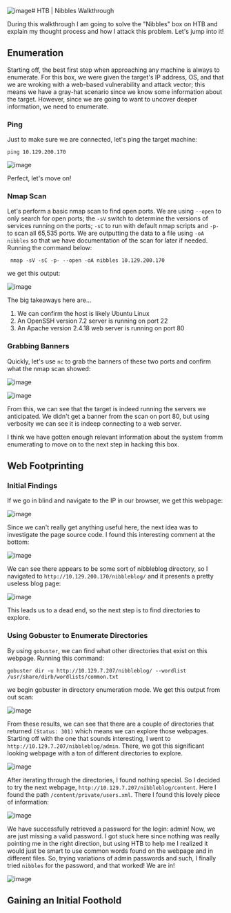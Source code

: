 ![image](https://github.com/user-attachments/assets/ad4f8218-7426-4dce-b5e6-35625e7f5c8c)# HTB | Nibbles Walkthrough

During this walkthrough I am going to solve the "Nibbles" box on HTB and explain my thought process and how I attack this problem. Let's jump into it! 

## Enumeration
Starting off, the best first step when approaching any machine is always to enumerate. For this box, we were given the target's IP address, OS, and that we are wroking with a web-based vulnerability and attack vector; this means we have a gray-hat scenario since we know some information about the target. However, since we are going to want to uncover deeper information, we need to enumerate.

### Ping
Just to make sure we are connected, let's ping the target machine:

```ping 10.129.200.170```

![image](https://github.com/user-attachments/assets/f0131a47-585e-4ebb-b724-ec15f52e9f36)

Perfect, let's move on!


### Nmap Scan
Let's perform a basic nmap scan to find open ports. We are using ```--open``` to only search for open ports; the ```-sV``` switch to determine the versions of services running on the ports; ```-sC``` to run with default nmap scripts and ```-p-``` to scan all 65,535 ports. We are outputting the data to a file using ```-oA nibbles``` so that we have documentation of the scan for later if needed. Running the command below:

``` nmap -sV -sC -p- --open -oA nibbles 10.129.200.170```

we get this output: 

![image](https://github.com/user-attachments/assets/68370b9a-9d48-4163-9c35-479639b72d6f)

The big takeaways here are...
1. We can confirm the host is likely Ubuntu Linux
2. An OpenSSH version 7.2 server is running on port 22
3. An Apache version 2.4.18 web server is running on port 80

### Grabbing Banners
Quickly, let's use ```nc``` to grab the banners of these two ports and confirm what the nmap scan showed:

![image](https://github.com/user-attachments/assets/ca5ea3d9-d421-4fa6-a860-0a51b4ecd03b)

![image](https://github.com/user-attachments/assets/6b2a9aae-1f4b-4020-8189-bf8870a0ad0a)

From this, we can see that the target is indeed running the servers we anticipated. We didn't get a banner from the scan on port 80, but using verbosity we can see it is indeep connecting to a web server. 

I think we have gotten enough relevant information about the system fromm enumerating to move on to the next step in hacking this box.


## Web Footprinting

### Initial Findings
If we go in blind and navigate to the IP in our browser, we get this webpage:

![image](https://github.com/user-attachments/assets/36ed8577-483f-420f-a88d-cdffc9da18d1)

Since we can't really get anything useful here, the next idea was to investigate the page source code. I found this interesting comment at the bottom:

![image](https://github.com/user-attachments/assets/f1f757b8-24c0-458c-8027-ecbcabc153fd)

We can see there appears to be some sort of nibbleblog directory, so I navigated to ```http://10.129.200.170/nibbleblog/``` and it presents a pretty useless blog page:

![image](https://github.com/user-attachments/assets/6d9bef6a-3895-43dc-a37e-3e098feff2b7)

This leads us to a dead end, so the next step is to find directories to explore.

### Using Gobuster to Enumerate Directories
By using ```gobuster```, we can find what other directories that exist on this webpage. Running this command: 

```gobuster dir -u http://10.129.7.207/nibbleblog/ --wordlist /usr/share/dirb/wordlists/common.txt```

we begin gobuster in directory enumeration mode. We get this output from out scan:

![image](https://github.com/user-attachments/assets/b8c92da6-49c3-4fd2-a569-637afebe7001)

From these results, we can see that there are a couple of directories that returned ```(Status: 301)``` which means we can explore those webpages. Starting off with the one that sounds interesting, I went to ```http://10.129.7.207/nibbleblog/admin```. There, we got this significant looking webpage with a ton of different directories to explore.

![image](https://github.com/user-attachments/assets/c7201fca-25a5-4de3-9c54-fb6b3ab86816)

After iterating through the directories, I found nothing special. So I decided to try the next webpage, ```http://10.129.7.207/nibbleblog/content```. Here I found the path ```/content/private/users.xml```. There I found this lovely piece of information: 

![image](https://github.com/user-attachments/assets/79bb212b-54dd-4a6b-9b4f-ee7fd76e228b)

We have successfully retrieved a password for the login: admin!
Now, we are just missing a valid password. I got stuck here since nothing was really pointing me in the right direction, but using HTB to help me I realized it would just be smart to use common words found on the webpage and in different files. So, trying variations of admin passwords and such, I finally tried ```nibbles``` for the password, and that worked! We are in!

![image](https://github.com/user-attachments/assets/a77c2f76-4c5d-4f91-9fca-292d0ce771e9)

## Gaining an Initial Foothold





